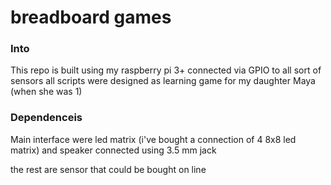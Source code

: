 # breadboard games
### Into
This repo is built using my raspberry pi 3+ connected via GPIO 
to all sort of sensors
all scripts were designed as learning game for my daughter Maya (when she was 1)

### Dependenceis
Main interface were led matrix (i've bought a connection of 4 8x8 led matrix)
and speaker connected using 3.5 mm jack

the rest are sensor that could be bought on line 


